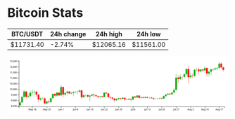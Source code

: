 # Bitcoin Stats

BTC/USDT|24h change|24h high|24h low|
|---|---|---|---|
|$11731.40|-2.74%|$12065.16|$11561.00|

<img src="./chart.svg">
